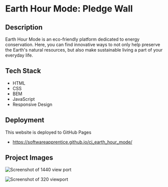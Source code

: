 # Earth Hour Mode: Pledge Wall

## Description

Earth Hour Mode is an eco-friendly platform dedicated to energy conservation. Here, you can find innovative ways to not only help preserve the Earth's natural resources, but also make sustainable living a part of your everyday life.

## Tech Stack

- HTML
- CSS
- BEM
- JavaScript
- Responsive Design

## Deployment

This website is deployed to GitHub Pages

- https://softwareapprentice.github.io/cj_earth_hour_mode/

## Project Images

![Screenshot of 1440 view port]()

![Screenshot of 320 viewport]()

